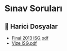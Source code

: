 # Sınav Soruları


<!--Index-->

## 🔗 Harici Dosyalar

- [Final 2013 ISG.pdf](./Final%202013%20ISG.pdf)
- [Vize ISG.pdf](./Vize%20ISG.pdf)


<!--Index-->

